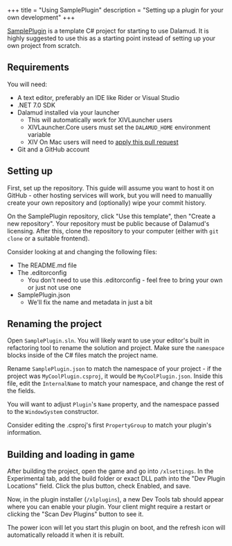 +++
title = "Using SamplePlugin"
description = "Setting up a plugin for your own development"
+++

[SamplePlugin](https://github.com/goatcorp/SamplePlugin) is a template C# project for starting to use Dalamud. It is highly suggested to use this as a starting point instead of setting up your own project from scratch.

## Requirements

You will need:

- A text editor, preferably an IDE like Rider or Visual Studio
- .NET 7.0 SDK
- Dalamud installed via your launcher
  - This will automatically work for XIVLauncher users
  - XIVLauncher.Core users must set the `DALAMUD_HOME` environment variable
  - XIV On Mac users will need to [apply this pull request](https://github.com/goatcorp/SamplePlugin/pull/26)
- Git and a GitHub account

## Setting up

First, set up the repository. This guide will assume you want to host it on GitHub - other hosting services will work, but you will need to manuallly create your own repository and (optionally) wipe your commit history.

On the SamplePlugin repository, click "Use this template", then "Create a new repository". Your repository must be public because of Dalamud's licensing. After this, clone the repository to your computer (either with `git clone` or a suitable frontend).

Consider looking at and changing the following files:

- The README.md file
- The .editorconfig
  - You don't need to use this .editorconfig - feel free to bring your own or just not use one
- SamplePlugin.json
  - We'll fix the name and metadata in just a bit

## Renaming the project

Open `SamplePlugin.sln`. You will likely want to use your editor's built in refactoring tool to rename the solution and project. Make sure the `namespace` blocks inside of the C# files match the project name.

Rename `SamplePlugin.json` to match the namespace of your project - if the project was `MyCoolPlugin.csproj`, it would be `MyCoolPlugin.json`. Inside this file, edit the `InternalName` to match your namespace, and change the rest of the fields.

You will want to adjust `Plugin`'s `Name` property, and the namespace passed to the `WindowSystem` constructor.

Consider editing the .csproj's first `PropertyGroup` to match your plugin's information.

## Building and loading in game

After building the project, open the game and go into `/xlsettings`. In the Experimental tab, add the build folder or exact DLL path into the "Dev Plugin Locations" field. Click the plus button, check Enabled, and save.

Now, in the plugin installer (`/xlplugins`), a new Dev Tools tab should appear where you can enable your plugin. Your client might require a restart or clicking the "Scan Dev Plugins" button to see it.

The power icon will let you start this plugin on boot, and the refresh icon will automatically reloadd it when it is rebuilt.

